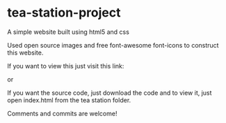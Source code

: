 # tea-station-project
A simple website built using html5 and css

Used open source images and free font-awesome font-icons to construct this website.

If you want to view this just visit this link:


or 

If you want the source code, just download the code and to view it, just open index.html from the tea station folder.

Comments and commits are welcome!

